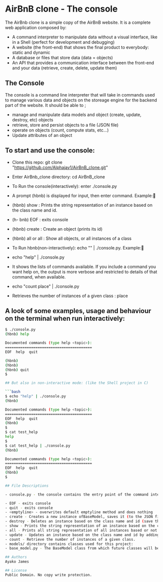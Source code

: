 #  AirBnB clone - The console

The AirBnb clone is a simple copy of the AirBnB website. It is a complete web application composed by:

- A command interpreter to manipulate data without a visual interface, like in a Shell (perfect for development and debugging)
- A website (the front-end) that shows the final product to everybody: static and dynamic
- A database or files that store data (data = objects)
- An API that provides a communication interface between the front-end and your data (retrieve, create, delete, update them)

## The Console
The console is a command line interpreter that will take in commands used to manage various data and objects on the storeage engine for the backend part of the website. It should be able to ;

- manage and manipulate data models and object (create, update, destroy, etc) objects
- retrieve, store and persist objects to a file (JSON file)
- operate on objects (count, compute stats, etc...)
- Update attributes of an object

## To start and use the console:

- Clone this repo: git clone "https://github.com/Alphajay1/AirBnB_clone.git"
- Enter AirBnb_clone directory: cd AirBnB_clone

- To Run the console(interactively): enter ./console.py

- A prompt (hbnb) is displayed for input, then enter command. Example::memo:
- (hbnb) show <user> : Prints the string representation of an instance based on the class name and id.
- (h- bnb) EOF : exits console
- (hbnb) create <class> : Create an object (prints its id)
- (hbnb) all or all <class> : Show all objects, or all instances of a class
- To Run hbnb(non-interactively): echo "<command>" | ./console.py. Example::memo:

- echo "help" | ./console.py
- It shows the lists of commands available. If you include a command you want help on, the output is more verbose and restricted to details of that command, when available.
- echo "count place" | ./console.py
- Retrieves the number of instances of a given class : place

## A look of some examples, usage and behaviour on the terminal when run interactively:

```bash
$ ./console.py
(hbnb) help

Documented commands (type help <topic>):
========================================
EOF  help  quit

(hbnb) 
(hbnb) 
(hbnb) quit
$

## But also in non-interactive mode: (like the Shell project in C)

```bash
$ echo "help" | ./console.py
(hbnb)

Documented commands (type help <topic>):
========================================
EOF  help  quit
(hbnb) 
$
$ cat test_help
help
$
$ cat test_help | ./console.py
(hbnb)

Documented commands (type help <topic>):
========================================
EOF  help  quit
(hbnb) 
$

## File Descriptions

- console.py - the console contains the entry point of the command interpreter. List of commands this console current supports:

- EOF - exits console
- quit - exits console
- <emptyline> - overwrites default emptyline method and does nothing
- create - Creates a new instance ofBaseModel, saves it (to the JSON file) and prints the id
- destroy - Deletes an instance based on the class name and id (save the change into the JSON file).
- show - Prints the string representation of an instance based on the class name and id.
- all - Prints all string representation of all instances based or not on the class name.
- update - Updates an instance based on the class name and id by adding or updating attribute (save the change into the JSON file).
- count - Retrieve the number of instances of a given class.
- models/ directory contains classes used for this project:
- base_model.py - The BaseModel class from which future classes will be derived

## Authors
Ayako James

## License
Public Domain. No copy write protection.
